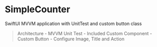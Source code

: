 # SimpleCounter
SwiftUI MVVM application with UnitTest and custom button class
> Architecture - MVVM
> Unit Test - Included
> Custom Component - Custom Button - Configure Image, Title and Action
